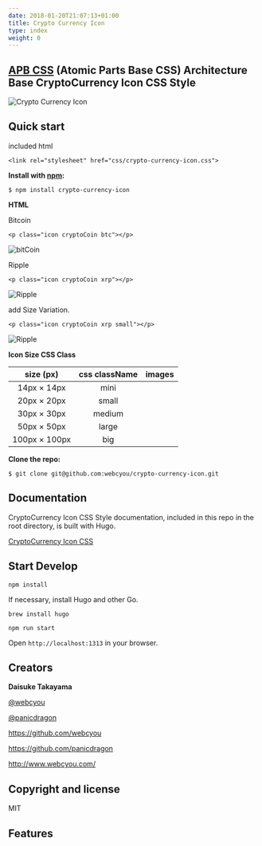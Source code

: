 ```yaml
---
date: 2018-01-20T21:07:13+01:00
title: Crypto Currency Icon
type: index
weight: 0
---
```


## [APB CSS](http://apbcss.com/) (Atomic Parts Base CSS) Architecture Base CryptoCurrency Icon CSS Style


![Crypto Currency Icon](/images/design_ss.png)


## Quick start

included html
```$xslt
<link rel="stylesheet" href="css/crypto-currency-icon.css">
```

**Install with [npm](https://www.npmjs.com):**
```$xslt
$ npm install crypto-currency-icon
```


**HTML**

Bitcoin

```$xslt
<p class="icon cryptoCoin btc"></p>
```

![bitCoin](/images/bitcoin_30.png)


Ripple
```$xslt
<p class="icon cryptoCoin xrp"></p>
```

![Ripple](/images/ripple_30.png)


add Size Variation.
```$xslt
<p class="icon cryptoCoin xrp small"></p>
```

![Ripple](/images/ripple_20.png)



**Icon Size CSS Class**

| size (px)     | css className |  images  |
|:-------------:|:-------------:|:--------:|
| 14px × 14px   | mini          | <p class="icon cryptoCoin btc mini"></p> |
| 20px × 20px   | small         | <p class="icon cryptoCoin btc small"></p>  |
| 30px × 30px   | medium        | <p class="icon cryptoCoin btc"></p> |
| 50px × 50px   | large         | <p class="icon cryptoCoin btc large"></p> |
| 100px × 100px | big           | <p class="icon cryptoCoin btc big"></p> |


**Clone the repo:**

```$xslt
$ git clone git@github.com:webcyou/crypto-currency-icon.git
```


## Documentation

CryptoCurrency Icon CSS Style documentation, included in this repo in the root directory, is built with Hugo.


[CryptoCurrency Icon CSS](https://webcyou.github.io/crypto-currency-icon/)


## Start Develop

```$xslt
npm install
```

If necessary, install Hugo and other Go.

```$xslt
brew install hugo
```


```$xslt
npm run start
```

Open `http://localhost:1313` in your browser.


## Creators

**Daisuke Takayama**

[@webcyou](https://twitter.com/webcyou)

[@panicdragon](https://twitter.com/panicdragon)

<https://github.com/webcyou>

<https://github.com/panicdragon>

<http://www.webcyou.com/>


## Copyright and license

MIT




## Features


